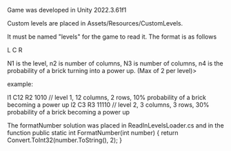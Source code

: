 Game was developed in Unity 2022.3.61f1


Custom levels are placed in Assets/Resources/CustomLevels.

It must be named "levels" for the game to read it.
The format is as follows 

L<N1> C<N2> R<N3> <N4 in binary>

N1 is the level, n2 is number of columns, N3 is number of columns, n4 is the probability of a brick turning into a power up. 
(Max of 2 per level)>

example:

l1 C12 R2 1010      // level 1, 12 columns, 2 rows,  10% probability of a brick becoming a power up
l2 C3 R3 11110      // level 2, 3 columns, 3 rows, 30% probability of a brick becoming a power up


The formatNumber solution was placed in ReadInLevelsLoader.cs
and in the function 
    public static int FormatNumber(int number)
    {
        return Convert.ToInt32(number.ToString(), 2);
    }
